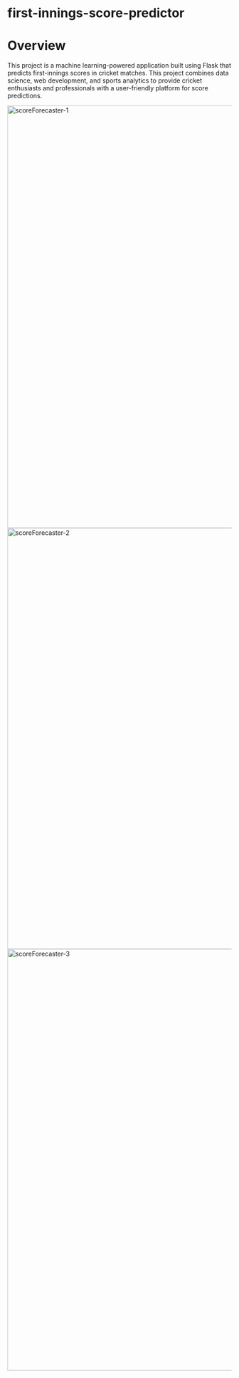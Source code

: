 # first-innings-score-predictor

# Overview
This project is a machine learning-powered application built using Flask that predicts first-innings scores in cricket matches. This project combines data science, web development, and sports analytics to provide cricket enthusiasts and professionals with a user-friendly platform for score predictions.

<img width="949" alt="scoreForecaster-1" src="https://github.com/upwarpiyush/first-innings-score-predictor/assets/84092760/1d48e8d6-24a9-42ec-818f-7f1c7ea9ef77">


<img width="946" alt="scoreForecaster-2" src="https://github.com/upwarpiyush/first-innings-score-predictor/assets/84092760/967b62da-becf-4aa1-8df1-8c8edd662628">


<img width="947" alt="scoreForecaster-3" src="https://github.com/upwarpiyush/first-innings-score-predictor/assets/84092760/660cc8c5-df25-4dc8-8c70-b0e2a28bd28a">
